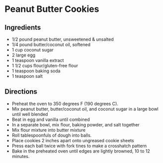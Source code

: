 # Peanut Butter Cookies

## Ingredients

- 1/2 pound peanut butter, unsweetened & unsalted
- 1/4 pound butter/coconut oil, softened
- 1 cup coconut sugar
- 2 large egg
- 1 teaspoon vanilla extract
- 1 1/2 cups flour/gluten-free flour
- 1 teaspoon baking soda
- 1 teaspoon salt

## Directions

- Preheat the oven to 350 degrees F (190 degrees C).
- Mix peanut butter, butter/coconut oil, and coconut sugar in a large bowl until well blended
- Beat in egg and vanilla until combined
- In a separate bowl, mix flour, baking powder, and salt together
- Mix flour mixture into butter mixture
- Roll tablespoonfuls of dough into balls.
- Place cookies 2 inches apart onto ungreased cookie sheets
- Press each ball twice with fork tines to make a crosshatch pattern
- Bake in the preheated oven until edges are lightly browned, 10 to 12 minutes.
